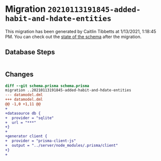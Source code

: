 # Migration `20210113191845-added-habit-and-hdate-entities`

This migration has been generated by Caitlin Tibbetts at 1/13/2021, 1:18:45 PM.
You can check out the [state of the schema](./schema.prisma) after the migration.

## Database Steps

```sql

```

## Changes

```diff
diff --git schema.prisma schema.prisma
migration ..20210113191845-added-habit-and-hdate-entities
--- datamodel.dml
+++ datamodel.dml
@@ -1,0 +1,11 @@
+
+datasource db {
+  provider = "sqlite"
+  url = "***"
+}
+
+generator client {
+  provider = "prisma-client-js"
+  output = "../server/node_modules/.prisma/client"
+}
+
```



